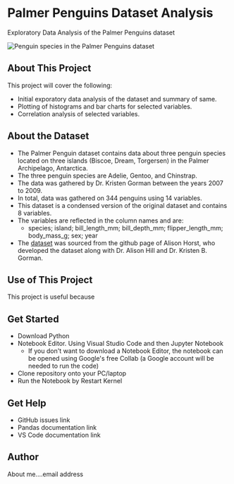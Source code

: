 # Palmer Penguins Dataset Analysis 
Exploratory Data Analysis of the Palmer Penguins dataset   


![Penguin species in the Palmer Penguins dataset](http://d3i3l3kraiqpym.cloudfront.net/wp-content/uploads/2016/04/26094914/Ad%C3%A9lie-Chinstrap-and-gentoo-penguin-species.jpg)

## About This Project
This project will cover the following:
- Initial exporatory data analysis of the dataset and summary of same.  
- Plotting of histograms and bar charts for selected variables. 
- Correlation analysis of selected variables.

 
## About the Dataset
- The Palmer Penguin dataset contains data about three penguin species located on three islands (Biscoe, Dream, Torgersen) in the Palmer Archipelago, Antarctica.
- The three penguin species are Adelie, Gentoo, and Chinstrap.
- The data was gathered by Dr. Kristen Gorman between the years 2007 to 2009.   
- In total, data was gathered on 344 penguins using 14 variables.
- This dataset is a condensed version of the original dataset and contains 8 variables.
- The variables are reflected in the column names and are:
    - species; island; bill_length_mm; bill_depth_mm; flipper_length_mm; body_mass_g; sex; year   
- The [dataset](https://github.com/allisonhorst/palmerpenguins/blob/main/inst/extdata/penguins.csv) was sourced from the github page of Alison Horst, who developed the dataset along with Dr. Alison Hill and Dr. Kristen B. Gorman.

## Use of This Project   
This project is useful because

## Get Started
- Download Python   
- Notebook Editor. Using Visual Studio Code and then Jupyter Notebook   
    - If you don't want to download a Notebook Editor, the notebook can be opened using Google's free Collab (a Google account will be needed to run the code)   
- Clone repository onto your PC/laptop   
- Run the Notebook by Restart Kernel

## Get Help   
- GitHub issues link
- Pandas documentation link
- VS Code documentation link

## Author   
About me....email address



